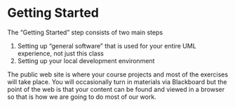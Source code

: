 # Getting Started

The “Getting Started” step consists of two main steps

1. Setting up “general software” that is used for your entire UML experience, not just this class
2. Setting up your local development environment

The public web site is where your course projects and most of the exercises will take place. You will occasionally turn in materials via Blackboard but the point of the web is that your content can be found and viewed in a browser so that is how we are going to do most of our work.
